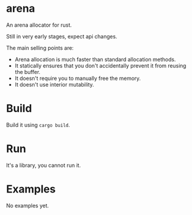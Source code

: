 # arena
An arena allocator for rust.

Still in very early stages, expect api changes.

The main selling points are:
* Arena allocation is much faster than standard allocation methods.
* It statically ensures that you don't accidentally prevent it from reusing the buffer.
* It doesn't require you to manually free the memory.
* It doesn't use interior mutability.

# Build
Build it using ``cargo build``.

# Run
It's a library, you cannot run it.

# Examples
No examples yet.
